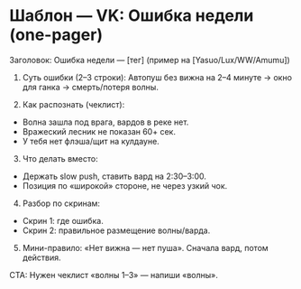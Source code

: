 # Шаблон — VK: Ошибка недели (one-pager)

Заголовок: Ошибка недели — [тег] (пример на [Yasuo/Lux/WW/Amumu])

1) Суть ошибки (2–3 строки):
Автопуш без вижна на 2–4 минуте → окно для ганка → смерть/потеря волны.

2) Как распознать (чеклист):
- Волна зашла под врага, вардов в реке нет.
- Вражеский лесник не показан 60+ сек.
- У тебя нет флэша/щит на кулдауне.

3) Что делать вместо:
- Держать slow push, ставить вард на 2:30–3:00.
- Позиция по «широкой» стороне, не через узкий чок.

4) Разбор по скринам:
- Скрин 1: где ошибка.
- Скрин 2: правильное размещение волны/варда.

5) Мини-правило:
«Нет вижна — нет пуша». Сначала вард, потом действия.

CTA: Нужен чеклист «волны 1–3» — напиши «волны».